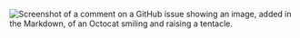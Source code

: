  ![Screenshot of a comment on a GitHub issue showing an image, added in the Markdown, of an Octocat smiling and raising a tentacle.](https://myoctocat.com/assets/images/baseoctocat.svg)

